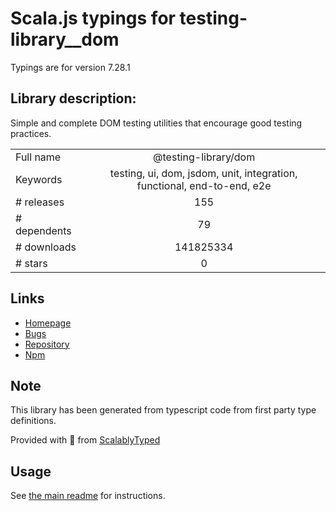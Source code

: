 
# Scala.js typings for testing-library__dom

Typings are for version 7.28.1

## Library description:
Simple and complete DOM testing utilities that encourage good testing practices.

|                    |                 |
| ------------------ | :-------------: |
| Full name          | @testing-library/dom |
| Keywords           | testing, ui, dom, jsdom, unit, integration, functional, end-to-end, e2e |
| # releases         | 155 |
| # dependents       | 79 |
| # downloads        | 141825334 |
| # stars            | 0 |

## Links
- [Homepage](https://github.com/testing-library/dom-testing-library#readme)
- [Bugs](https://github.com/testing-library/dom-testing-library/issues)
- [Repository](https://github.com/testing-library/dom-testing-library)
- [Npm](https://www.npmjs.com/package/%40testing-library%2Fdom)
    


## Note
This library has been generated from typescript code from first party type definitions.

Provided with :purple_heart: from [ScalablyTyped](https://github.com/oyvindberg/ScalablyTyped)

## Usage
See [the main readme](../../readme.md) for instructions.


